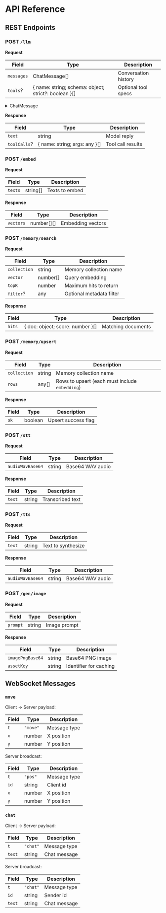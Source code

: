 # API Reference

## REST Endpoints

### POST `/llm`
**Request**

| Field | Type | Description |
|-------|------|-------------|
| `messages` | ChatMessage[] | Conversation history |
| `tools`? | { name: string; schema: object; strict?: boolean }[] | Optional tool specs |

<details><summary>ChatMessage</summary>

| Field | Type | Description |
|-------|------|-------------|
| `role` | `"system" | "user" | "assistant"` | Message role |
| `content` | string | Message text |

</details>

**Response**

| Field | Type | Description |
|-------|------|-------------|
| `text` | string | Model reply |
| `toolCalls`? | { name: string; args: any }[] | Tool call results |

### POST `/embed`
**Request**

| Field | Type | Description |
|-------|------|-------------|
| `texts` | string[] | Texts to embed |

**Response**

| Field | Type | Description |
|-------|------|-------------|
| `vectors` | number[][] | Embedding vectors |

### POST `/memory/search`
**Request**

| Field | Type | Description |
|-------|------|-------------|
| `collection` | string | Memory collection name |
| `vector` | number[] | Query embedding |
| `topK` | number | Maximum hits to return |
| `filter`? | any | Optional metadata filter |

**Response**

| Field | Type | Description |
|-------|------|-------------|
| `hits` | { doc: object; score: number }[] | Matching documents |

### POST `/memory/upsert`
**Request**

| Field | Type | Description |
|-------|------|-------------|
| `collection` | string | Memory collection name |
| `rows` | any[] | Rows to upsert (each must include `embedding`) |

**Response**

| Field | Type | Description |
|-------|------|-------------|
| `ok` | boolean | Upsert success flag |

### POST `/stt`
**Request**

| Field | Type | Description |
|-------|------|-------------|
| `audioWavBase64` | string | Base64 WAV audio |

**Response**

| Field | Type | Description |
|-------|------|-------------|
| `text` | string | Transcribed text |

### POST `/tts`
**Request**

| Field | Type | Description |
|-------|------|-------------|
| `text` | string | Text to synthesize |

**Response**

| Field | Type | Description |
|-------|------|-------------|
| `audioWavBase64` | string | Base64 WAV audio |

### POST `/gen/image`
**Request**

| Field | Type | Description |
|-------|------|-------------|
| `prompt` | string | Image prompt |

**Response**

| Field | Type | Description |
|-------|------|-------------|
| `imagePngBase64` | string | Base64 PNG image |
| `assetKey` | string | Identifier for caching |

## WebSocket Messages

### `move`
Client → Server payload:

| Field | Type | Description |
|-------|------|-------------|
| `t` | `"move"` | Message type |
| `x` | number | X position |
| `y` | number | Y position |

Server broadcast:

| Field | Type | Description |
|-------|------|-------------|
| `t` | `"pos"` | Message type |
| `id` | string | Client id |
| `x` | number | X position |
| `y` | number | Y position |

### `chat`
Client → Server payload:

| Field | Type | Description |
|-------|------|-------------|
| `t` | `"chat"` | Message type |
| `text` | string | Chat message |

Server broadcast:

| Field | Type | Description |
|-------|------|-------------|
| `t` | `"chat"` | Message type |
| `id` | string | Sender id |
| `text` | string | Chat message |
